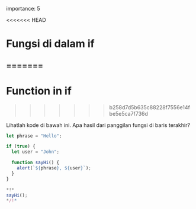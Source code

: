 importance: 5

<<<<<<< HEAD
# Fungsi di dalam if
=======
---
# Function in if
>>>>>>> b258d7d5b635c88228f7556e14fbe5e5ca7f736d

Lihatlah kode di bawah ini. Apa hasil dari panggilan fungsi di baris terakhir?

```js run
let phrase = "Hello";

if (true) {
  let user = "John";

  function sayHi() {
    alert(`${phrase}, ${user}`);
  }
}

*!*
sayHi();
*/!*
```
